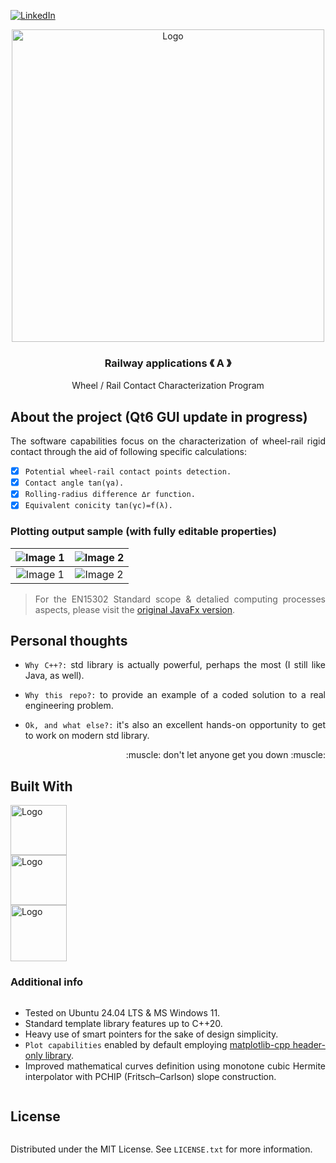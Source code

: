 [![LinkedIn][linkedin-shield]][linkedin-url]

<!-- PROJECT LOGO -->
<div align="center">
  <a align="center">
    <img src="https://github.com/criogenox/B_ECC-Cpp-version_plot-capabilities_noGUI/assets/53323058/ad59ea63-6435-4b13-8efb-74729541e4ef.png" alt="Logo" width="500">
  </a>
  <h3 align="center">Railway applications &#x300A; A &#x300B;</h3>
  <p align="center">
    Wheel / Rail Contact Characterization Program
  </p>
</div>

## About the project (Qt6 GUI update in progress)

<div align="justify">
  <p>
The software capabilities focus on the characterization of wheel-rail rigid contact through the aid of following specific calculations:

- [x] `Potential wheel-rail contact points detection.`
- [x] `Contact angle tan(γa).`
- [x] `Rolling-radius difference ∆r function.`
- [x] `Equivalent conicity tan(γc)=f(λ).`

###  Plotting output sample (with fully editable properties)

| ![Image 1](https://github.com/criogenox/A_WRCC-Cpp-version_plot-capabilities_noGUI/assets/53323058/6eb3c726-e97c-4d3c-a0c0-5c15279ea657.png) | ![Image 2](https://github.com/criogenox/A_WRCC-Cpp-version_plot-capabilities_noGUI/assets/53323058/bc4ec8c1-ed3a-4e2b-8868-91ba4e5595e9.png) |
|:---:|:---:|
| ![Image 1](https://github.com/criogenox/A_WRCC-Cpp-version_plot-capabilities_noGUI/assets/53323058/d1234b59-c556-49bb-b34f-91274ac097ee.png) | ![Image 2](https://github.com/criogenox/A_WRCC-Cpp-version_plot-capabilities_noGUI/assets/53323058/9963db95-3261-44e3-982f-9e1d6f609c7f.png) |

> For the EN15302 Standard scope & detalied computing processes aspects, please visit the [original JavaFx version][WRCC_java-url].
   </p>
   <div>

## Personal thoughts

<div align="justify">
  <p>
    
* `Why C++?:` std library is actually powerful, perhaps the most (I still like Java, as well).
* `Why this repo?:` to provide an example of a coded solution to a real engineering problem.
* `Ok, and what else?:` it's also an excellent hands-on opportunity to get to work on modern std library.

   </p>
    <p align="right">
    :muscle: don't let anyone get you down :muscle:
  </p> 
   <div>
     
## Built With

<div style="display: flex; flex-direction: column; align=center">
    <img class="img"src="https://github.com/criogenox/B_ECC-Cpp-version_plot-capabilities_noGUI/assets/53323058/1fdf2d22-fb04-45aa-9db0-8bd973942914.png" alt="Logo" width="90" height="80"/>
    <img class="img"src="https://github.com/criogenox/B_ECC-Cpp-version_plot-capabilities_noGUI/assets/53323058/6870b0b2-403c-49da-b745-5714b08f4a73.png" alt="Logo" width="90" height="80"/>
    <img class="img"src="https://github.com/criogenox/B_ECC-Cpp-version_plot-capabilities_noGUI/assets/53323058/7f7c66db-97e3-49a1-92d9-df41500b54ae.png" alt="Logo" width="90" height="90"/>

### Additional info
* Tested on Ubuntu 24.04 LTS & MS Windows 11.
* Standard template library features up to C++20.
* Heavy use of smart pointers for the sake of design simplicity.
* `Plot capabilities` enabled by default employing [matplotlib-cpp header-only library][matplotlib-cpp-url].
* Improved mathematical curves definition using monotone cubic Hermite interpolator with PCHIP (Fritsch–Carlson) slope construction.

<!-- LICENSE -->
## License

Distributed under the MIT License. See `LICENSE.txt` for more information.

<!-- MARKDOWN LINKS & IMAGES -->
<!-- https://www.markdownguide.org/basic-syntax/#reference-style-links -->
[linkedin-shield]: https://user-images.githubusercontent.com/53323058/230575198-fa1acbf4-8f82-4d8e-b245-3979276bc240.png
[linkedin-url]: https://www.linkedin.com/in/criogenox/
[matplotlib-cpp-url]: https://github.com/lava/matplotlib-cpp/tree/master
[WRCC_java-url]: https://github.com/criogenox/A_WRCC-Wheel-Rail-Contact-Characterization

